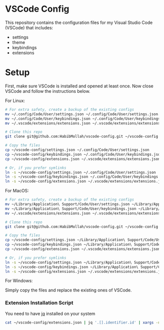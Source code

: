 # VSCode Config

This repository contains the configuration files for my Visual Studio Code (VSCode) that includes:

- settings
- theme
- keybindings
- extensions

# Setup

First, make sure VSCode is installed and opened at least once. Now close VSCode and follow the instructions below.

For Linux:

```sh
# For extra safety, create a backup of the existing configs
mv ~/.config/Code/User/settings.json ~/.config/Code/User/settings.json.bak
mv ~/.config/Code/User/keybindings.json ~/.config/Code/User/keybindings.json.bak
mv ~/.vscode/extensions/extensions.json ~/.vscode/extensions/extensions.json.bak

# Clone this repo
git clone git@github.com:HabibMollah/vscode-config.git ~/vscode-config

# Copy the files
cp ~/vscode-config/settings.json ~/.config/Code/User/settings.json
cp ~/vscode-config/keybindings.json ~/.config/Code/User/keybindings.json
cp ~/vscode-config/extensions.json ~/.vscode/extensions/extensions.json

# Or, if you prefer symlinks
ln -s ~/vscode-config/settings.json ~/.config/Code/User/settings.json
ln -s ~/vscode-config/keybindings.json ~/.config/Code/User/keybindings.json
ln -s ~/vscode-config/extensions.json ~/.vscode/extensions/extensions.json
```

For MacOS:

```sh
# For extra safety, create a backup of the existing configs
mv ~/Library/Application\ Support/Code/User/settings.json ~/Library/Application\ Support/Code/User/settings.json.bak
mv ~/Library/Application\ Support/Code/User/keybindings.json ~/Library/Application\ Support/Code/User/keybindings.json.bak
mv ~/.vscode/extensions/extensions.json ~/.vscode/extensions/extensions.json.bak

# Clone this repo
git clone git@github.com:HabibMollah/vscode-config.git ~/vscode-config

# Copy the files
cp ~/vscode-config/settings.json ~/Library/Application\ Support/Code/User/settings.json
cp ~/vscode-config/keybindings.json ~/Library/Application\ Support/Code/User/keybindings.json
cp ~/vscode-config/extensions.json ~/.vscode/extensions/extensions.json

# Or, if you prefer symlinks
ln -s ~/vscode-config/settings.json ~/Library/Application\ Support/Code/User/settings.json
ln -s ~/vscode-config/keybindings.json ~/Library/Application\ Support/Code/User/keybindings.json
ln -s ~/vscode-config/extensions.json ~/.vscode/extensions/extensions.json
```

For Windows:

Simply copy the files and replace the existing ones of VSCode.

### Extension Installation Script

You need to have [jq](https://jqlang.github.io/jq/) installed on your system

```sh
cat ~/vscode-config/extensions.json | jq '.[].identifier.id' | xargs -n 1 code --install-extension
```
